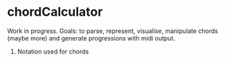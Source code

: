 # chordCalculator
Work in progress. Goals: to parse, represent, visualise, manipulate chords (maybe more) and generate progressions with midi output.


1. Notation used for chords

